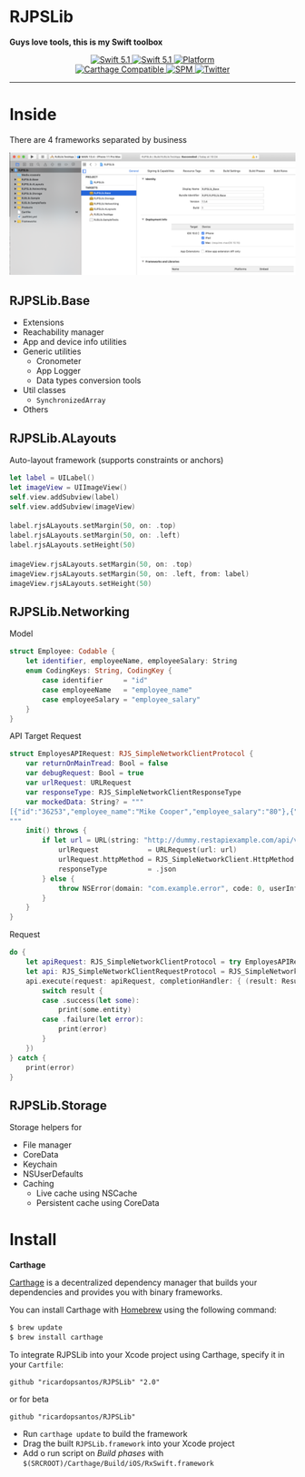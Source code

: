 # RJPSLib

__Guys love tools, this is my Swift toolbox__

<p align="center">
   <a href="https://developer.apple.com/swift/">
      <img src="https://img.shields.io/badge/Swift-5.1-orange.svg?style=flat" alt="Swift 5.1">
   </a>
    <a href="https://developer.apple.com/swift/">
      <img src="https://img.shields.io/badge/Xcode-11.4-blue.svg" alt="Swift 5.1">
   </a>
   <a href="">
      <img src="https://img.shields.io/cocoapods/p/ValidatedPropertyKit.svg?style=flat" alt="Platform">
   </a>
   <br/>
   <a href="https://github.com/Carthage/Carthage">
      <img src="https://img.shields.io/badge/Carthage-compatible-4BC51D.svg?style=flat" alt="Carthage Compatible">
   </a>
   <a href="https://github.com/apple/swift-package-manager">
      <img src="https://img.shields.io/badge/Swift%20Package%20Manager-compatible-brightgreen.svg" alt="SPM">
   </a>
   <a href="https://twitter.com/ricardo_psantos/">
      <img src="https://img.shields.io/badge/Twitter-@ricardo_psantos-blue.svg?style=flat" alt="Twitter">
   </a>
</p>

---
# Inside

There are 4 frameworks separated by business 

![Preview](ReadmeImages/readme_1.png)

## RJPSLib.Base

* Extensions
* Reachability manager
* App and device info utilities
* Generic utilities 
   * Cronometer
   * App Logger
   * Data types conversion tools
* Util classes
   * `SynchronizedArray`
* Others

## RJPSLib.ALayouts

Auto-layout framework (supports constraints or anchors)

```swift
let label = UILabel()
let imageView = UIImageView()
self.view.addSubview(label)
self.view.addSubview(imageView)

label.rjsALayouts.setMargin(50, on: .top)
label.rjsALayouts.setMargin(50, on: .left)
label.rjsALayouts.setHeight(50)

imageView.rjsALayouts.setMargin(50, on: .top)
imageView.rjsALayouts.setMargin(50, on: .left, from: label)
imageView.rjsALayouts.setHeight(50)
```

## RJPSLib.Networking

Model

```swift
struct Employee: Codable {
    let identifier, employeeName, employeeSalary: String
    enum CodingKeys: String, CodingKey {
        case identifier     = "id"
        case employeeName   = "employee_name"
        case employeeSalary = "employee_salary"
    }
}
```

API Target Request
```swift
struct EmployesAPIRequest: RJS_SimpleNetworkClientProtocol {
    var returnOnMainTread: Bool = false
    var debugRequest: Bool = true
    var urlRequest: URLRequest
    var responseType: RJS_SimpleNetworkClientResponseType
    var mockedData: String? = """
[{"id":"36253","employee_name":"Mike Cooper","employee_salary":"80"},{"id":"36255","employee_name":"Eldon","employee_salary":"9452"}]
"""
    init() throws {
        if let url = URL(string: "http://dummy.restapiexample.com/api/v1/employees") {
            urlRequest            = URLRequest(url: url)
            urlRequest.httpMethod = RJS_SimpleNetworkClient.HttpMethod.get.rawValue
            responseType          = .json
        } else {
            throw NSError(domain: "com.example.error", code: 0, userInfo: nil)
        }
    }
}
```

Request

```swift
do {
    let apiRequest: RJS_SimpleNetworkClientProtocol = try EmployesAPIRequest()
    let api: RJS_SimpleNetworkClientRequestProtocol = RJS_SimpleNetworkClient()
    api.execute(request: apiRequest, completionHandler: { (result: Result<RJS_SimpleNetworkClientResponse<[Employee]>>) in
        switch result {
        case .success(let some):
            print(some.entity)
        case .failure(let error):
            print(error)
        }
    })
} catch {
    print(error)
}
```

## RJPSLib.Storage

Storage helpers for

* File manager
* CoreData
* Keychain
* NSUserDefaults
* Caching 
   * Live cache using NSCache
   * Persistent cache using CoreData

# Install

**Carthage**

[Carthage](https://github.com/Carthage/Carthage) is a decentralized dependency manager that builds your dependencies and provides you with binary frameworks.

You can install Carthage with [Homebrew](http://brew.sh/) using the following command:

```bash
$ brew update
$ brew install carthage
```

To integrate RJPSLib into your Xcode project using Carthage, specify it in your `Cartfile`:

```ogdl
github "ricardopsantos/RJPSLib" "2.0"
```

or for beta

```ogdl
github "ricardopsantos/RJPSLib"
```

* Run `carthage update` to build the framework
* Drag the built `RJPSLib.framework` into your Xcode project
* Add o run script on _Build phases_ with `$(SRCROOT)/Carthage/Build/iOS/RxSwift.framework`





